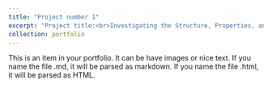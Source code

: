 ```yaml
---
title: "Project number 1"
excerpt: "Project title:<br>Investigating the Structure, Properties, and Behavior Prediction of GaAs Semiconductor Lasers with 808 nm Radiation Wavelength and Bandwidth Less than 5 nm<br/><img src='/images/projet1_0.png'>"
collection: portfolio
---
```


This is an item in your portfolio. It can be have images or nice text. If you name the file .md, it will be parsed as markdown. If you name the file .html, it will be parsed as HTML. 




<!DOCTYPE html>
<html>
<head>
    <style>
        /* Style for the left column */
        .column-left {
            float: left; /* Float the left column to the left */
            width: 50%;   /* Set the width to 50% to create two equal columns */
        }

        /* Style for the right column */
        .column-right {
            float: left; /* Float the right column to the left */
            width: 50%;   /* Set the width to 50% to create two equal columns */
        }

        /* Clear the float to prevent other elements from floating around the columns */
        .clearfix::after {
            content: "";
            clear: both;
            display: table;
        }
    </style>
</head>
<body>

<div class="column-left">
    <!-- Content for the left column goes here -->
    <h2>Left Column</h2>
    <p><img src='/images/projet1_1.PNG' alt="Image Alt Text" style="max-width: 300px; height: auto;">
<figure>
  <img src="projet1_1.PNG" alt="Fig.1" style="width:100%">
  <figcaption>Ppppppppppppppppppreparing the sample to be placed in the Physical Vapor Deposition device</figcaption>
</figure></p>

    <p><img src='/images/projet1_3.JPG' alt="Image Alt Text" style="max-width: 300px; height: auto;">
<figure>
  <img src="projet1_3.PNG" alt="Fig.3" style="width:100%">
  <figcaption>?</figcaption>
</figure></p>

  <p><img src='/images/projet1_5.JPG' alt="Image Alt Text" style="max-width: 300px; height: auto;">
<figure>
  <img src="projet1_5.PNG" alt="Fig.5" style="width:100%">
  <figcaption>?</figcaption>
</figure></p>

<p><img src='/images/projet1_7.JPG' alt="Image Alt Text" style="max-width: 300px; height: auto;">
<figure>
  <img src="projet1_7.PNG" alt="Fig.7" style="width:100%">
  <figcaption>?</figcaption>
</figure></p>

<p><img src='/images/projet1_9.JPG' alt="Image Alt Text" style="max-width: 300px; height: auto;">
<figure>
  <img src="projet1_9.PNG" alt="Fig.9" style="width:100%">
  <figcaption>?</figcaption>
</figure>

<p><img src='/images/projet1_11.JPG' alt="Image Alt Text" style="max-width: 300px; height: auto;">
<figure>
  <img src="projet1_11.JPG" alt="Fig.11" style="width:100%">
  <figcaption>Placing the samples in their storage place in the Physical Vapor Deposition device</figcaption>
</figure></p>    
</div>

<div class="column-right">
    <!-- Content for the right column goes here -->
    <h2>Right Column</h2>
    <p><img src='/images/projet1_2.PNG' alt="Image Alt Text" style="max-width: 300px; height: auto;">
<figure>
  <img src="projet1_2.PNG" alt="Fig.2" style="width:100%">
  <figcaption>?</figcaption>
</figure></p>



</div>

<div class="clearfix"></div> <!-- Clear the float after the columns -->

</body>
</html>














<img src='/images/projet1_1.PNG' alt="Image Alt Text" style="max-width: 300px; height: auto;">
<figure>
  <img src="projet1_1.PNG" alt="Fig.1" style="width:100%">
  <figcaption>Preparing the sample to be placed in the Physical Vapor Deposition device</figcaption>
</figure>



<img src='/images/projet1_2.PNG' alt="Image Alt Text" style="max-width: 300px; height: auto;">
<figure>
  <img src="projet1_2.PNG" alt="Fig.2" style="width:100%">
  <figcaption>?</figcaption>
</figure>



<img src='/images/projet1_3.JPG' alt="Image Alt Text" style="max-width: 300px; height: auto;">
<figure>
  <img src="projet1_3.PNG" alt="Fig.3" style="width:100%">
  <figcaption>?</figcaption>
</figure>



<img src='/images/projet1_4.JPG' alt="Image Alt Text" style="max-width: 300px; height: auto;">
<figure>
  <img src="projet1_4.PNG" alt="Fig.4" style="width:100%">
  <figcaption>Resultant substrate following gold DC Sputtering</figcaption>
</figure>



<img src='/images/projet1_5.JPG' alt="Image Alt Text" style="max-width: 300px; height: auto;">
<figure>
  <img src="projet1_5.PNG" alt="Fig.5" style="width:100%">
  <figcaption>?</figcaption>
</figure>



<img src='/images/projet1_6.JPG' alt="Image Alt Text" style="max-width: 300px; height: auto;">
<figure>
  <img src="projet1_6.PNG" alt="Fig.6" style="width:100%">
  <figcaption>Putting the sample in the gold etchant</figcaption>
</figure>



<img src='/images/projet1_7.JPG' alt="Image Alt Text" style="max-width: 300px; height: auto;">
<figure>
  <img src="projet1_7.PNG" alt="Fig.7" style="width:100%">
  <figcaption>?</figcaption>
</figure>



<img src='/images/projet1_8.JPG' alt="Image Alt Text" style="max-width: 300px; height: auto;">
<figure>
  <img src="projet1_8.PNG" alt="Fig.8" style="width:100%">
  <figcaption>Interdigitated fingers under the Compound Light Microscope</figcaption>
</figure>



<img src='/images/projet1_9.JPG' alt="Image Alt Text" style="max-width: 300px; height: auto;">
<figure>
  <img src="projet1_9.PNG" alt="Fig.9" style="width:100%">
  <figcaption>?</figcaption>
</figure>



<img src='/images/projet1_10.JPG' alt="Image Alt Text" style="max-width: 300px; height: auto;">
<figure>
  <img src="projet1_10.PNG" alt="Fig.10" style="width:100%">
  <figcaption>?</figcaption>
</figure>



<img src='/images/projet1_11.JPG' alt="Image Alt Text" style="max-width: 300px; height: auto;">
<figure>
  <img src="projet1_11.JPG" alt="Fig.11" style="width:100%">
  <figcaption>Placing the samples in their storage place in the Physical Vapor Deposition device</figcaption>
</figure>



<img src='/images/projet1_12.JPG' alt="Image Alt Text" style="max-width: 300px; height: auto;">
<figure>
  <img src="projet1_12.JPG" alt="Fig.12" style="width:100%">
  <figcaption>The final device</figcaption>
</figure>



